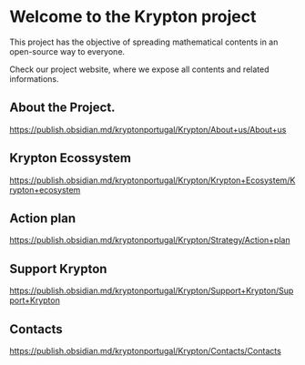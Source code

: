 # Welcome to the Krypton project

This project has the objective of spreading mathematical contents in an open-source way to everyone.

Check our project website, where we expose all contents and related informations.

## About the Project.
https://publish.obsidian.md/kryptonportugal/Krypton/About+us/About+us

## Krypton Ecossystem
https://publish.obsidian.md/kryptonportugal/Krypton/Krypton+Ecosystem/Krypton+ecosystem

## Action plan
https://publish.obsidian.md/kryptonportugal/Krypton/Strategy/Action+plan

## Support Krypton
https://publish.obsidian.md/kryptonportugal/Krypton/Support+Krypton/Support+Krypton

## Contacts
https://publish.obsidian.md/kryptonportugal/Krypton/Contacts/Contacts
